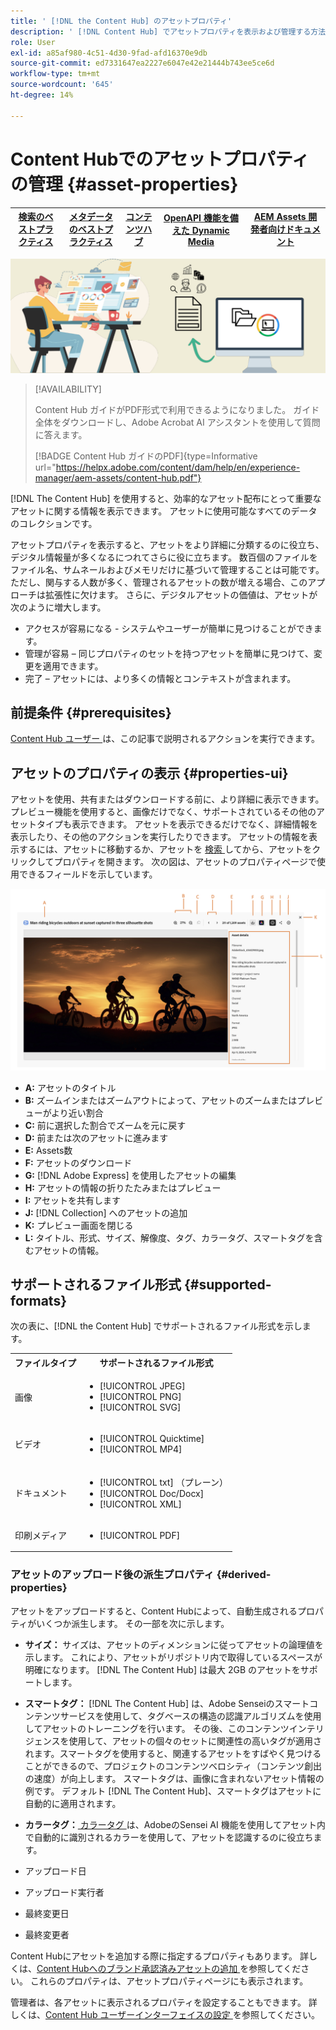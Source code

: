 ```yaml
---
title: ' [!DNL the Content Hub] のアセットプロパティ'
description: ' [!DNL Content Hub] でアセットプロパティを表示および管理する方法を説明します。'
role: User
exl-id: a85af980-4c51-4d30-9fad-afd16370e9db
source-git-commit: ed7331647ea2227e6047e42e21444b743ee5ce6d
workflow-type: tm+mt
source-wordcount: '645'
ht-degree: 14%

---
```


# Content Hubでのアセットプロパティの管理 {#asset-properties}

| [検索のベストプラクティス](/help/assets/search-best-practices.md) | [メタデータのベストプラクティス](/help/assets/metadata-best-practices.md) | [コンテンツハブ](/help/assets/product-overview.md) | [OpenAPI 機能を備えた Dynamic Media](/help/assets/dynamic-media-open-apis-overview.md) | [AEM Assets 開発者向けドキュメント](https://developer.adobe.com/experience-cloud/experience-manager-apis/) |
| ------------- | --------------------------- |---------|----|-----|

![ メタデータバナー画像 ](assets/metadata-banner-image.png)

>[!AVAILABILITY]
>
>Content Hub ガイドがPDF形式で利用できるようになりました。 ガイド全体をダウンロードし、Adobe Acrobat AI アシスタントを使用して質問に答えます。
>
>[!BADGE Content Hub ガイドのPDF]{type=Informative url="https://helpx.adobe.com/content/dam/help/en/experience-manager/aem-assets/content-hub.pdf"}

[!DNL The Content Hub] を使用すると、効率的なアセット配布にとって重要なアセットに関する情報を表示できます。 アセットに使用可能なすべてのデータのコレクションです。

アセットプロパティを表示すると、アセットをより詳細に分類するのに役立ち、デジタル情報量が多くなるにつれてさらに役に立ちます。 数百個のファイルをファイル名、サムネールおよびメモリだけに基づいて管理することは可能です。ただし、関与する人数が多く、管理されるアセットの数が増える場合、このアプローチは拡張性に欠けます。 さらに、デジタルアセットの価値は、アセットが次のように増大します。

* アクセスが容易になる - システムやユーザーが簡単に見つけることができます。
* 管理が容易 – 同じプロパティのセットを持つアセットを簡単に見つけて、変更を適用できます。
* 完了 – アセットには、より多くの情報とコンテキストが含まれます。

## 前提条件 {#prerequisites}

[Content Hub ユーザー ](deploy-content-hub.md#onboard-content-hub-users) は、この記事で説明されるアクションを実行できます。

## アセットのプロパティの表示 {#properties-ui}

アセットを使用、共有またはダウンロードする前に、より詳細に表示できます。プレビュー機能を使用すると、画像だけでなく、サポートされているその他のアセットタイプも表示できます。 アセットを表示できるだけでなく、詳細情報を表示したり、その他のアクションを実行したりできます。 アセットの情報を表示するには、アセットに移動するか、アセットを [ 検索 ](search-assets.md) してから、アセットをクリックしてプロパティを開きます。 次の図は、アセットのプロパティページで使用できるフィールドを示しています。

![ アセット UI のプロパティ ](assets/properties-ui.png)

* **A:** アセットのタイトル
* **B:** ズームインまたはズームアウトによって、アセットのズームまたはプレビューがより近い割合
* **C:** 前に選択した割合でズームを元に戻す
* **D:** 前または次のアセットに進みます
* **E:** Assets数
* **F:** アセットのダウンロード
* **G:** [!DNL Adobe Express] を使用したアセットの編集
* **H:** アセットの情報の折りたたみまたはプレビュー
* **I:** アセットを共有します
* **J:** [!DNL Collection] へのアセットの追加
* **K:** プレビュー画面を閉じる
* **L:** タイトル、形式、サイズ、解像度、タグ、カラータグ、スマートタグを含むアセットの情報。

## サポートされるファイル形式 {#supported-formats}

次の表に、[!DNL the Content Hub] でサポートされるファイル形式を示します。

<table> 
    <tbody>
     <tr>
      <th><strong>ファイルタイプ</strong></th>
      <th><strong>サポートされるファイル形式</strong></th>
     </tr>
     <tr>
      <td>画像</td>
      <td>
        <ul>
            <li>[!UICONTROL JPEG]</li> 
            <li>[!UICONTROL PNG]</li> 
            <li>[!UICONTROL SVG]</li>
        </ul>
      </td>
     </tr>
     <tr>
      <td>ビデオ</td>
      <td>
        <ul>
            <li>[!UICONTROL Quicktime]</li>  
            <li>[!UICONTROL MP4]</li> 
        </ul>
      </td>
     </tr>
      <tr>
      <td>ドキュメント</td>
      <td>
        <ul>
            <li>[!UICONTROL txt] （プレーン）</li>  
            <li>[!UICONTROL Doc/Docx]</li> 
            <li>[!UICONTROL XML]</li>
        </ul>
      </td>
     </tr>
     <tr>
      <td>印刷メディア</td>
      <td>
        <ul>
            <li>[!UICONTROL PDF]</li>  
        </ul>
      </td>
     </tr>  
    </tbody>
   </table>

### アセットのアップロード後の派生プロパティ {#derived-properties}

アセットをアップロードすると、Content Hubによって、自動生成されるプロパティがいくつか派生します。 その一部を次に示します。

* **サイズ：** サイズは、アセットのディメンションに従ってアセットの論理値を示します。 これにより、アセットがリポジトリ内で取得しているスペースが明確になります。 [!DNL The Content Hub] は最大 2GB のアセットをサポートします。

<!--* **Tags:** Tags help you categorize assets that can be browsed and searched more efficiently. Tagging helps in propagating the appropriate taxonomy to other users and workflows. -->

* **スマートタグ：** [!DNL The Content Hub] は、Adobe Senseiのスマートコンテンツサービスを使用して、タグベースの構造の認識アルゴリズムを使用してアセットのトレーニングを行います。 その後、このコンテンツインテリジェンスを使用して、アセットの個々のセットに関連性の高いタグが適用されます。スマートタグを使用すると、関連するアセットをすばやく見つけることができるので、プロジェクトのコンテンツベロシティ（コンテンツ創出の速度）が向上します。 スマートタグは、画像に含まれないアセット情報の例です。 デフォルト [!DNL The Content Hub]、スマートタグはアセットに自動的に適用されます。

* **カラータグ：**[ カラータグ ](#https://experienceleague.adobe.com/docs/experience-manager-cloud-service/content/assets/manage/color-tag-images.html?lang=en) は、AdobeのSensei AI 機能を使用してアセット内で自動的に識別されるカラーを使用して、アセットを認識するのに役立ちます。

* アップロード日

* アップロード実行者

* 最終変更日

* 最終変更者

Content Hubにアセットを追加する際に指定するプロパティもあります。 詳しくは、[Content Hubへのブランド承認済みアセットの追加 ](upload-brand-approved-assets.md) を参照してください。 これらのプロパティは、アセットプロパティページにも表示されます。

管理者は、各アセットに表示されるプロパティを設定することもできます。 詳しくは、[Content Hub ユーザーインターフェイスの設定 ](configure-content-hub-ui-options.md#configure-asset-details-content-hub) を参照してください。

<!--

### Date range {#date-range} 

The date range allows you to select dates you want to see the assets. You can customize date range by choosing the start and end dates. 

-->
